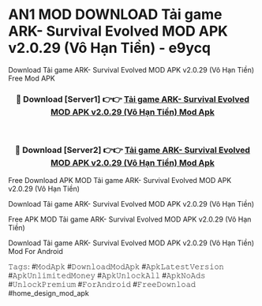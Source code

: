 # AN1 MOD DOWNLOAD Tải game ARK- Survival Evolved MOD APK v2.0.29 (Vô Hạn Tiền) - e9ycq
Download Tải game ARK- Survival Evolved MOD APK v2.0.29 (Vô Hạn Tiền) Free Mod APK

<div align="center">
<h3>🔴 Download [Server1] 👉👉 <a href="https://apk-comot.site?title=Tải_game_ARK-_Survival_Evolved_MOD_APK_v2.0.29_(Vô_Hạn_Tiền)">Tải game ARK- Survival Evolved MOD APK v2.0.29 (Vô Hạn Tiền) Mod Apk</a></h3><br>

<h3>🔴 Download [Server2] 👉👉 <a href="https://apk-comot.site?title=Tải_game_ARK-_Survival_Evolved_MOD_APK_v2.0.29_(Vô_Hạn_Tiền)">Tải game ARK- Survival Evolved MOD APK v2.0.29 (Vô Hạn Tiền) Mod Apk</a></h3>
</div>


Free Download APK MOD Tải game ARK- Survival Evolved MOD APK v2.0.29 (Vô Hạn Tiền)

Download Tải game ARK- Survival Evolved MOD APK v2.0.29 (Vô Hạn Tiền) 

Free APK MOD Tải game ARK- Survival Evolved MOD APK v2.0.29 (Vô Hạn Tiền) 

Download Tải game ARK- Survival Evolved MOD APK v2.0.29 (Vô Hạn Tiền) Mod For Android

𝚃𝚊𝚐𝚜: #𝙼𝚘𝚍𝙰𝚙𝚔 #𝙳𝚘𝚠𝚗𝚕𝚘𝚊𝚍𝙼𝚘𝚍𝙰𝚙𝚔 #𝙰𝚙𝚔𝙻𝚊𝚝𝚎𝚜𝚝𝚅𝚎𝚛𝚜𝚒𝚘𝚗 #𝙰𝚙𝚔𝚄𝚗𝚕𝚒𝚖𝚒𝚝𝚎𝚍𝙼𝚘𝚗𝚎𝚢 #𝙰𝚙𝚔𝚄𝚗𝚕𝚘𝚌𝚔𝙰𝚕𝚕 #𝙰𝚙𝚔𝙽𝚘𝙰𝚍𝚜 #𝚄𝚗𝚕𝚘𝚌𝚔𝙿𝚛𝚎𝚖𝚒𝚞𝚖 #𝙵𝚘𝚛𝙰𝚗𝚍𝚛𝚘𝚒𝚍 #𝙵𝚛𝚎𝚎𝙳𝚘𝚠𝚗𝚕𝚘𝚊𝚍 #home_design_mod_apk